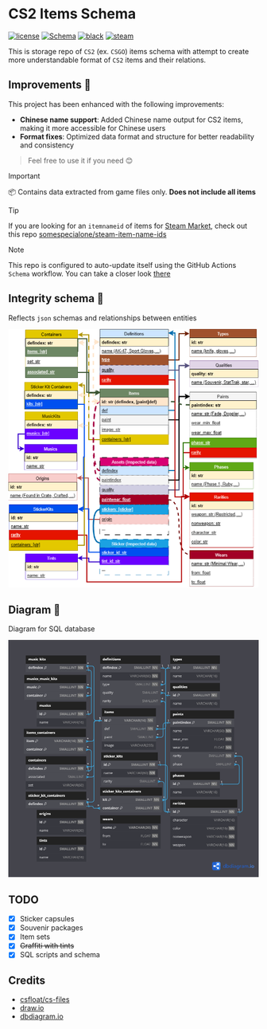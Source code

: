 # CS2 Items Schema

[![license](https://img.shields.io/github/license/somespecialone/cs2-items-schema)](https://github.com/somespecialone/cs2-items-schema/blob/master/LICENSE)
[![Schema](https://github.com/somespecialone/cs2-items-schema/actions/workflows/schema.yml/badge.svg)](https://github.com/somespecialone/cs2-items-schema/actions/workflows/schema.yml)
[![black](https://img.shields.io/badge/code%20style-black-000000.svg)](https://github.com/psf/black)
[![steam](https://shields.io/badge/steam-1b2838?logo=steam)](https://store.steampowered.com/)

This is storage repo of `CS2` (ex. `CSGO`) items schema with attempt to create more understandable format
of `CS2` items and their relations.

## Improvements 🚀

This project has been enhanced with the following improvements:

- **Chinese name support**: Added Chinese name output for CS2 items, making it more accessible for Chinese users
- **Format fixes**: Optimized data format and structure for better readability and consistency

> Feel free to use it if you need 😊

> [!IMPORTANT]
> 📦 Contains data extracted from game files only.
> **Does not include all items**

> [!TIP]
> If you are looking for an `itemnameid` of items for [Steam Market](https://steamcommunity.com/market/),
> check out this repo [somespecialone/steam-item-name-ids](https://github.com/somespecialone/steam-item-name-ids)

> [!NOTE]
> This repo is configured to auto-update itself using the GitHub Actions `Schema` workflow.
> You can take a closer look [there](.github/workflows/schema.yml)

## Integrity schema 🧾

Reflects `json` schemas and relationships between entities

![integrity](integrity.png)

## Diagram 📅

Diagram for SQL database

![diagram](diagram.png)

## TODO

- [x] Sticker capsules
- [x] Souvenir packages
- [x] Item sets
- [x] ~~Graffiti with tints~~
- [x] SQL scripts and schema

## Credits

* [csfloat/cs-files](https://github.com/csfloat/cs-files)
* [draw.io](https://draw.io)
* [dbdiagram.io](https://dbdiagram.io/)
